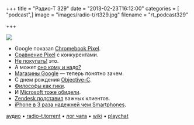 +++
title = "Радио-Т 329"
date = "2013-02-23T16:12:00"
categories = [ "podcast",]
image = "images/radio-t/rt329.jpg"
filename = "rt_podcast329"

+++

![](https://radio-t.com/images/radio-t/rt329.jpg)

* Google показал [Chromebook Pixel](http://techcrunch.com/2013/02/21/google-announces-1299-chromebook-pixel-with-2560x1700-32-12-85-touchscreen-core-i5-cpu-1tb-of-g).
* [Сравнение Pixel](http://techcrunch.com/2013/02/21/tale-of-the-tape-chromebook-pixel-vs-surface-pro-vs-macbook-air/) с конкурентами.
* [Не покупать!](http://gizmodo.com/5986031/every-reason-not-to-buy-the-google-chromebook-pixel) это.
* А может [оно кому и надо?](http://mashable.com/2013/02/21/heres-who-needs-a-chromebook-pixel/)
* [Магазины Google](http://techcrunch.com/2013/02/21/google-play-stores/) — теперь понятно зачем.
* С днем рождения [Objective-C](http://blog.securemacprogramming.com/2013/02/happy-birthday-objective-c/).
* [Философы как гики](http://developeronline.blogspot.com/2009/04/if-philosophers-were-programmers.html).
* И [Microsoft тоже обидели](http://nakedsecurity.sophos.com/2013/02/23/microsoft-malware-attack/).
* [Zendesk подставил](http://readwrite.com/2013/02/22/zendesk-hack-compromises-user-data-of-twitter-tumblr-pinterest) важных клиентов.
* [iPhone в 3 раза надежней чем Smartphones](http://mashable.com/2013/02/22/iphone-fixya-study/).

[аудио](https://cdn.radio-t.com/rt_podcast329.mp3) • [radio-t.torrent](https://cdn.radio-t.com/torrents/rt_podcast329.mp3.torrent) • [лог чата](http://chat.radio-t.com/logs/radio-t-329.html) • [wiki](http://wiki.radio-t.com/%D0%92%D1%8B%D0%BF%D1%83%D1%81%D0%BA_329) • [playchat](http://playchat.radio-t.com/?vol=329)<audio src="https://cdn.radio-t.com/rt_podcast329.mp3" preload="none"></audio>
